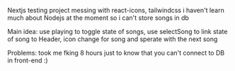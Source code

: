 Nextjs testing project
messing with react-icons, tailwindcss
i haven't learn much about Nodejs at the moment so i can't store songs in db

Main idea:
use playing to toggle state of songs,
use selectSong to link state of song to Header, icon change for song and sperate with the next song

Problems: took me fking 8 hours just to know that you can't connect to DB in front-end :)
